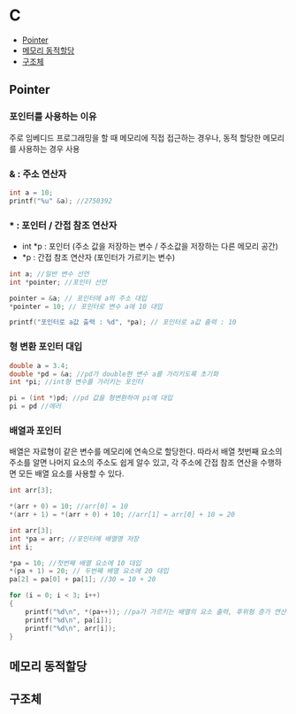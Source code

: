 # C 
- [Pointer](#Pointer)
- [메모리 동적할당](#메모리-동적할당)
- [구조체](#구조체)
## Pointer

### 포인터를 사용하는 이유

주로 임베디드 프로그래밍을 할 때 메모리에 직접 접근하는 경우나, 동적 할당한 메모리를 사용하는 경우 사용

### & : 주소 연산자

```c
int a = 10;
printf("%u" &a); //2750392 
```

### * : 포인터 / 간접 참조 연산자

- int *p : 포인터 (주소 값을 저장하는 변수 / 주소값을 저장하는 다른 메모리 공간)
- *p : 간접 참조 연산자 (포인터가 가르키는 변수)

```c
int a; //일반 변수 선언
int *pointer; //포인터 선언

pointer = &a; // 포인터에 a의 주소 대입
*pointer = 10; // 포인터로 변수 a에 10 대입

printf("포인터로 a값 출력 : %d", *pa); // 포인터로 a값 출력 : 10
```

### 형 변환 포인터 대입

```c
double a = 3.4;
double *pd = &a; //pd가 double현 변수 a를 가리키도록 초기화
int *pi; //int형 변수를 가리키는 포인터

pi = (int *)pd; //pd 값을 형변환하여 pi에 대입
pi = pd //에러
```

### 배열과 포인터

배열은 자료형이 같은 변수를 메모리에 연속으로 할당한다. 따라서 배열 첫번째 요소의 주소를 알면 나머지 요소의 주소도 쉽게 알수 있고, 각 주소에 간접 참조 연산을 수행하면 모든 배열 요소를 사용할 수 있다.
```c
int arr[3];

*(arr + 0) = 10; //arr[0] = 10
*(arr + 1) = *(arr + 0) + 10; //arr[1] = arr[0] + 10 = 20
```
```c
int arr[3];
int *pa = arr; //포인터에 배열명 저장
int i;

*pa = 10; //첫번째 배열 요소에 10 대입
*(pa + 1) = 20; // 두번째 배열 요소에 20 대입
pa[2] = pa[0] + pa[1]; //30 = 10 + 20

for (i = 0; i < 3; i++)
{
	printf("%d\n", *(pa++)); //pa가 가르키는 배열의 요소 출력, 후위형 증가 연산
	printf("%d\n", pa[i]);
	printf("%d\n", arr[i]);
}

```

## 메모리 동적할당
## 구조체